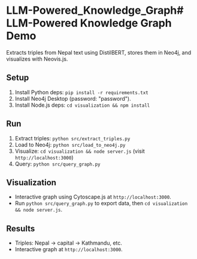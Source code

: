 # LLM-Powered_Knowledge_Graph# LLM-Powered Knowledge Graph Demo
Extracts triples from Nepal text using DistilBERT, stores them in Neo4j, and visualizes with Neovis.js.

## Setup
1. Install Python deps: `pip install -r requirements.txt`
2. Install Neo4j Desktop (password: "password").
3. Install Node.js deps: `cd visualization && npm install`

## Run
1. Extract triples: `python src/extract_triples.py`
2. Load to Neo4j: `python src/load_to_neo4j.py`
3. Visualize: `cd visualization && node server.js` (visit `http://localhost:3000`)
4. Query: `python src/query_graph.py`
## Visualization
- Interactive graph using Cytoscape.js at `http://localhost:3000`.
- Run `python src/query_graph.py` to export data, then `cd visualization && node server.js`.
## Results

- Triples: Nepal → capital → Kathmandu, etc.
- Interactive graph at `http://localhost:3000`.
